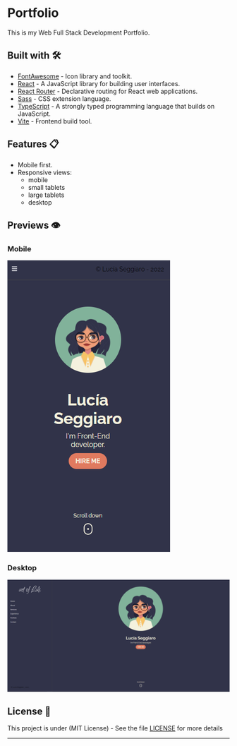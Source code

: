 # Portfolio

This is my Web Full Stack Development Portfolio.

## Built with 🛠️

- [FontAwesome](https://fontawesome.com/) - Icon library and toolkit.
- [React](https://reactjs.org/) - A JavaScript library for building user interfaces.
- [React Router](https://reactrouter.com/en/main) - Declarative routing for React web applications.
- [Sass](https://sass-lang.com/) - CSS extension language.
- [TypeScript](https://www.typescriptlang.org/) - A strongly typed programming language that builds on JavaScript.
- [Vite](https://vite.dev/) - Frontend build tool.

## Features 📋

- Mobile first.
- Responsive views:
  - mobile
  - small tablets
  - large tablets
  - desktop

## Previews 👁️

### Mobile

![preview mobile](https://github.com/lsegg/lsegg.github.io/blob/main/src/assets/images/mobile-preview.png?raw=true)

### Desktop

![preview desktop](https://github.com/lsegg/lsegg.github.io/blob/main/src/assets/images/desktop-preview.png?raw=true)

## License 📄

This project is under (MIT License) - See the file [LICENSE](LICENSE) for more details

---
